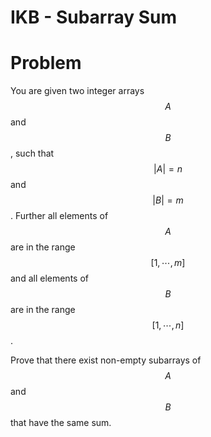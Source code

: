 # IKB - Subarray Sum

# Problem
You are given two integer arrays $$A$$ and $$B$$, such that $$|A| = n$$ and $$|B| = m$$. Further all elements of $$A$$ are in the range $$[ 1, \cdots, m ] $$ and all elements of $$B$$ are in the range $$ [ 1, \cdots, n ] $$.

Prove that there exist non-empty subarrays of $$A$$ and $$B$$ that have the same sum.

